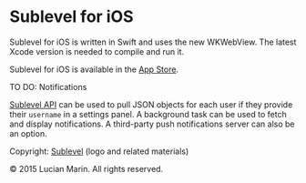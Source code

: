 # Sublevel for iOS

Sublevel for iOS is written in Swift and uses the new WKWebView. The latest Xcode version is needed to compile and run it.

Sublevel for iOS is available in the [App Store](https://itunes.apple.com/us/app/sublevel/id999682117?mt=8).

TO DO: Notifications

[Sublevel API](https://sublevel.net/developer/) can be used to pull JSON objects for each user if they provide their `username` in a settings panel. A background task can be used to fetch and display notifications. A third-party push notifications server can also be an option.

Copyright: [Sublevel](https://sublevel.net/) (logo and related materials)

&copy; 2015 Lucian Marin. All rights reserved.
